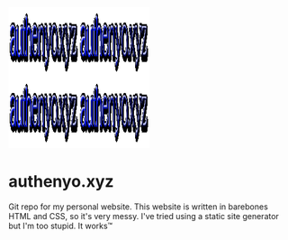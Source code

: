 ![](/images/3dgifmaker77519.gif)

# authenyo.xyz

Git repo for my personal website. This website is written in barebones HTML and CSS, so it's very messy. I've tried using a static site generator but I'm too stupid. It works™